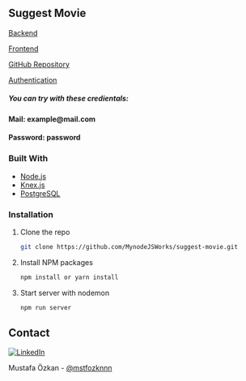 <h2>Suggest Movie</h2>
  <p>
    <a href="https://suggest-movie-db.herokuapp.com/">Backend</a>
  </p>
  <p>
    <a href="https://suggest-movie.vercel.app/">Frontend</a>
  </p>
  <p>
    <a href="https://github.com/mustafaoezkan/suggest-movie-web">GitHub Repository</a>
  </p>
  <p>
    <a href="https://firebase.google.com/">Authentication</a>
  </p>
  <h5>
    You can try with these credientals:
  </h5>
  <h4>
    Mail: example@mail.com
  </h4>
  <h4>
    Password: password
  </h4>


### Built With

* [Node.js](https://nodejs.org/en/)
* [Knex.js](http://knexjs.org/)
* [PostgreSQL](https://www.postgresql.org/)


### Installation

1. Clone the repo
   ```sh
   git clone https://github.com/MynodeJSWorks/suggest-movie.git
   ```
2. Install NPM packages
   ```sh
   npm install or yarn install
   ```
3. Start server with nodemon
   ```sh
   npm run server
   ```

## Contact

[![LinkedIn][linkedin-shield]][linkedin-url]

Mustafa Özkan - [@mstfozknnn](https://twitter.com/mstfozknnn)

<!-- https://www.markdownguide.org/basic-syntax/#reference-style-links -->
[linkedin-shield]: https://img.shields.io/badge/-LinkedIn-black.svg?style=for-the-badge&logo=linkedin&colorB=555
[linkedin-url]: https://www.linkedin.com/in/ozkan-mustafa/
